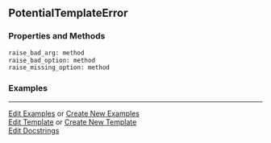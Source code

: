 ## <a id="RynLib.PlzNumbers.PotentialTemplator.PotentialTemplateError">PotentialTemplateError</a>


### Properties and Methods
```python
raise_bad_arg: method
raise_bad_option: method
raise_missing_option: method
```


### Examples


___

[Edit Examples](https://github.com/McCoyGroup/References/edit/gh-pages/Documentation/examples/RynLib/PlzNumbers/PotentialTemplator/PotentialTemplateError.md) or 
[Create New Examples](https://github.com/McCoyGroup/References/new/gh-pages/?filename=Documentation/examples/RynLib/PlzNumbers/PotentialTemplator/PotentialTemplateError.md) <br/>
[Edit Template](https://github.com/McCoyGroup/References/edit/gh-pages/Documentation/templates/RynLib/PlzNumbers/PotentialTemplator/PotentialTemplateError.md) or 
[Create New Template](https://github.com/McCoyGroup/References/new/gh-pages/?filename=Documentation/templates/RynLib/PlzNumbers/PotentialTemplator/PotentialTemplateError.md) <br/>
[Edit Docstrings](https://github.com/McCoyGroup/RynLib/edit/master/PlzNumbers/PotentialTemplator.py?message=Update%20Docs)